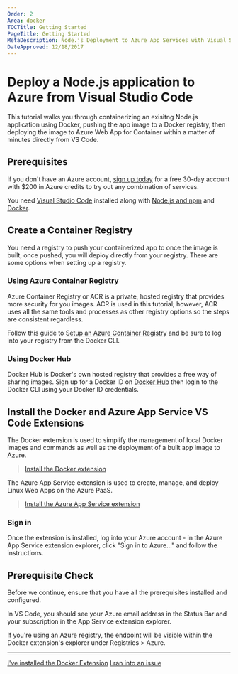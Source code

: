 ```yaml
---
Order: 2
Area: docker
TOCTitle: Getting Started
PageTitle: Getting Started
MetaDescription: Node.js Deployment to Azure App Services with Visual Studio Code
DateApproved: 12/18/2017
---
```


# Deploy a Node.js application to Azure from Visual Studio Code

This tutorial walks you through containerizing an exisitng Node.js application
using Docker, pushing the app image to a Docker registry, then deploying the
image to Azure Web App for Container within a matter of minutes directly from
VS Code.

## Prerequisites

If you don't have an Azure account, [sign up today](https://azure.microsoft.com/en-us/free/?utm_source=campaign&utm_campaign=vscode-tutorial-node-git&mktingSource=vscode-tutorial-node-git)
for a free 30-day account with $200 in Azure credits to try out any combination
of services.

You need [Visual Studio Code](https://code.visualstudio.com/) installed along
with [Node.js and npm](https://nodejs.org/en/download) and [Docker](https://www.docker.com/community-edition).

## Create a Container Registry

You need a registry to push your containerized app to once the image is built,
once pushed, you will deploy directly from your registry. There are some options
when setting up a registry.

### Using Azure Container Registry

Azure Container Registry or ACR is a private, hosted registry that provides more
security for you images. ACR is used in this tutorial; however, ACR uses all the
same tools and processes as other registry options so the steps are consistent
regardless.

Follow this guide to [Setup an Azure Container Registry](https://docs.microsoft.com/en-us/azure/container-registry/container-registry-get-started-portal)
and be sure to log into your registry from the Docker CLI.

### Using Docker Hub

Docker Hub is Docker's own hosted registry that provides a free way of sharing
images. Sign up for a Docker ID on [Docker Hub](https://hub.docker.com/) then
login to the Docker CLI using your Docker ID credentials.

## Install the Docker and Azure App Service VS Code Extensions

The Docker extension is used to simplify the management of local Docker images
and commands as well as the deployment of a built app image to Azure.

> [Install the Docker extension](https://marketplace.visualstudio.com/items?itemName=PeterJausovec.vscode-docker)

The Azure App Service extension is used to create, manage, and deploy Linux Web
Apps on the Azure PaaS.

> [Install the Azure App Service extension](https://marketplace.visualstudio.com/items?itemName=ms-azuretools.vscode-azureappservice)

### Sign in

Once the extension is installed, log into your Azure account - in the Azure App
Service extension explorer, click "Sign in to Azure..." and follow the
instructions.

## Prerequisite Check

Before we continue, ensure that you have all the prerequisites installed and
configured.

In VS Code, you should see your Azure email address in the Status Bar and your
subscription in the App Service extension explorer.

If you're using an Azure registry, the endpoint will be visible within the
Docker extension's explorer under Registries > Azure.

----

<a class="tutorial-next-btn" href="/tutorials/docker-extension/create-app">I've installed the Docker Extension</a>
<a class="tutorial-feedback-btn" onclick="reportIssue('docker-extension', 'getting-started')" href="javascript:void(0)">I ran into an issue</a>
